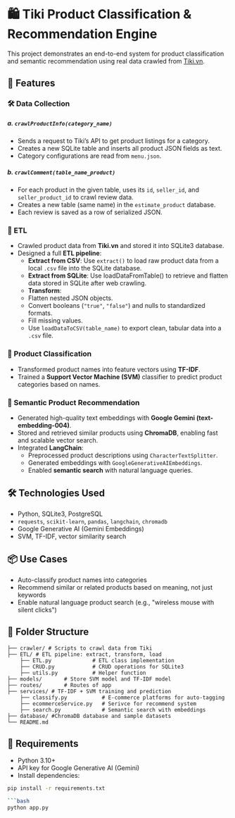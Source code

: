 # 🛍️ Tiki Product Classification & Recommendation Engine

This project demonstrates an end-to-end system for product classification and semantic recommendation using real data crawled from [Tiki.vn](https://tiki.vn).

## 🚀 Features
### 🛠️ Data Collection
##### a. `crawlProductInfo(category_name)`
- Sends a request to Tiki’s API to get product listings for a category.
- Creates a new SQLite table and inserts all product JSON fields as text.
- Category configurations are read from `menu.json`.

##### b. `crawlComment(table_name_product)`
- For each product in the given table, uses its `id`, `seller_id`, and `seller_product_id` to crawl review data.
- Creates a new table (same name) in the `estimate_product` database.
- Each review is saved as a row of serialized JSON.

### 🧪 ETL
- Crawled product data from **Tiki.vn** and stored it into SQLite3 database.
- Designed a full **ETL pipeline**:
  - **Extract from CSV**: Use `extract()` to load raw product data from a local `.csv` file into the SQLite database.
  - **Extract from SQLite**: Use loadDataFromTable() to retrieve and flatten data stored in SQLite after web crawling.
  - **Transform**: 
  - Flatten nested JSON objects.
  - Convert booleans (`"true"`, `"false"`) and nulls to standardized formats.
  - Fill missing values.
  - Use `loadDataToCSV(table_name)` to export clean, tabular data into a `.csv` file.

### 🧠 Product Classification
- Transformed product names into feature vectors using **TF-IDF**.
- Trained a **Support Vector Machine (SVM)** classifier to predict product categories based on names.

### 🤖 Semantic Product Recommendation
- Generated high-quality text embeddings with **Google Gemini (text-embedding-004)**.
- Stored and retrieved similar products using **ChromaDB**, enabling fast and scalable vector search.
- Integrated **LangChain**:
  - Preprocessed product descriptions using `CharacterTextSplitter`.
  - Generated embeddings with `GoogleGenerativeAIEmbeddings`.
  - Enabled **semantic search** with natural language queries.

## 🛠️ Technologies Used

- Python, SQLite3, PostgreSQL
- `requests`, `scikit-learn`, `pandas`, `langchain`, `chromadb`
- Google Generative AI (Gemini Embeddings)
- SVM, TF-IDF, vector similarity search

## 📦 Use Cases

- Auto-classify product names into categories  
- Recommend similar or related products based on meaning, not just keywords  
- Enable natural language product search (e.g., "wireless mouse with silent clicks")

## 📂 Folder Structure
```
├── crawler/ # Scripts to crawl data from Tiki
├── ETL/ # ETL pipeline: extract, transform, load
    ├── ETL.py             # ETL class implementation
    ├── CRUD.py            # CRUD operations for SQLite3
    ├── utils.py           # Helper function 
├── models/       # Store SVM model and TF-IDF model 
├── routes/       # Routes of app
├── services/ # TF-IDF + SVM training and prediction
    ├── classify.py           # E-commerce platforms for auto-tagging
    ├── ecommerceService.py   # Serivce for recommend system 
    ├── search.py             # Semantic search with embeddings 
├── database/ #ChromaDB database and sample datasets
└── README.md
```
## 📌 Requirements

- Python 3.10+
- API key for Google Generative AI (Gemini)
- Install dependencies:

```bash
pip install -r requirements.txt

```bash
python app.py
